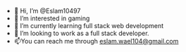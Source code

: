 - 👋 Hi, I’m @Eslam10497
- 👀 I’m interested in gaming
- 🌱 I’m currently learning full stack web development 
- 💞️ I’m looking to work as a full stack developer.
- 📫You can reach me through eslam.wael104@gmail.com

<!---
Eslam10497/Eslam10497 is a ✨ special ✨ repository because its `README.md` (this file) appears on your GitHub profile.
You can click the Preview link to take a look at your changes.
--->
